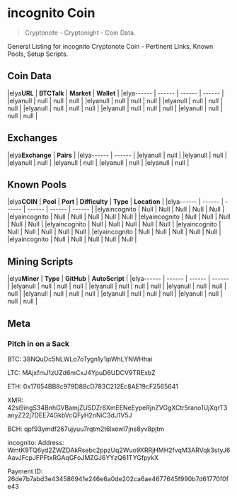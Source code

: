 # incognito Coin 
> Cryptonote - Cryptonight - Coin Data.

General Listing for incognito Cryptonote Coin - Pertinent Links, Known Pools, Setup Scripts.

## Coin Data

|elya**URL** | **BTCTalk** | **Market** | **Wallet** |
|elya------ | ------ | ------ | ------ |
|elyanull | null | null | null |
|elyanull | null | null | null |
|elyanull | null | null | null |
|elyanull | null | null | null |
|elyanull | null | null | null |
|elyanull | null | null | null |


## Exchanges

|elya**Exchange** | **Pairs** |
|elya------ | ------ |
|elyanull | null |
|elyanull | null |
|elyanull | null |
|elyanull | null |
|elyanull | null |
|elyanull | null |


## Known Pools

|elya**COIN** | **Pool** | **Port** | **Difficulty** | **Type** | **Location** |
|elya------ | ------ | ------ | ------ | ------ | ------ |
|elyaincognito | Null | Null | Null | Null | Null |
|elyaincognito | Null | Null | Null | Null | Null |
|elyaincognito | Null | Null | Null | Null | Null |
|elyaincognito | Null | Null | Null | Null | Null |
|elyaincognito | Null | Null | Null | Null | Null |
|elyaincognito | Null | Null | Null | Null | Null |
|elyaincognito | Null | Null | Null | Null | Null |


## Mining Scripts

|elya**Miner** | **Type** | **GitHub** | **AutoScript** |
|elya------ | ------ | ------ | ------ |
|elyanull | null | null | null |
|elyanull | null | null | null |
|elyanull | null | null | null |
|elyanull | null | null | null |
|elyanull | null | null | null |
|elyanull | null | null | null |


## Meta




### Pitch in on a Sack
BTC: 38NQuDc5NLWLo7oTygn1y1ipWhLYNWHhai

LTC: MAjxfmJ1zUZd6mCxJ4YpuD6UDCV9TRExbZ

ETH: 0x17654BB8c979D88cD783C212Ec8AE19cF2565641

XMR: 42si9ingS34BnhGVBamjZUSDZr8XmEENeEypeRjnZVGgXCtr5rano1UjXqrT3anyZ22j7DEE74GkbVcQFyH2nNiC3dJ1V5J

BCH: qpf93ymdf267ujyuu7rqtm2t6lxewl7jns8yv8pjtm

incognito: Address: WmtK9TQ6yd2ZWZDAkRsebc2ppzUq2Wuo9XRRjHMH2fvqM3ARVqk3styJ6AavJFcpJFPFtxRGAqGFoJMZGJ6YYzQ61TYGfpykX

Payment ID: 26de7b7abd3e434586941e246e6a0de202ca6ae4677645f990b7d61770f0fe43

		
		
